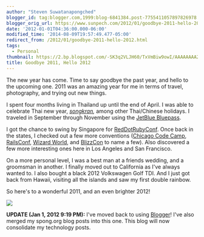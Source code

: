 ```yaml
---
author: "Steven Suwatanapongched"
blogger_id: tag:blogger.com,1999:blog-6841384.post-7755411057897826978
blogger_orig_url: https://www.sunpech.com/2012/01/goodbye-2011-hello-2012.html
date: '2012-01-01T04:36:00.000-06:00'
modified_time: '2014-08-09T19:57:49.477-05:00'
redirect_from: /2012/01/goodbye-2011-hello-2012.html
tags:
  - Personal
thumbnail: https://2.bp.blogspot.com/-SK3q2VLJH60/TxVmBiw9owI/AAAAAAAA2oQ/ptcmkf8q-xc/s600/goodbye-2011-hello-2012.jpeg
title: Goodbye 2011, Hello 2012
---
```



The new year has come. Time to say goodbye the past year, and hello to the upcoming one. 2011 was an amazing year for me in terms of travel, photography, and trying out new things.

I spent four months living in Thailand up until the end of April. I was able to celebrate Thai new year, <em><a href="https://en.wikipedia.org/wiki/Songkran">songkran</a>,</em> among other Thai/Chinese holidays. I traveled in September through November using the <a href="https://jetblue.com/bluepass/">JetBlue Bluepass</a>.

I got the chance to swing by Singapore for <a href="https://reddotrubyconf.com/">RedDotRubyConf</a>. Once back in the states, I checked out a few more conventions (<a href="https://chicagocodecamp.com/">Chicago Code Camp</a>, <a href="https://www.railsconf.com/">RailsConf</a>, <a href="https://www.wizardworld.com/">Wizard World</a>, and <a href="https://www.blizzcon.com/">BlizzCon</a> to name a few). Also discovered a few more interesting ones here in Los Angeles and San Francisco.

On a more personal level, I was a best man at a friends wedding, and a groomsman in another. I finally moved out to California as I've always wanted to. I also bought a black 2012 Volkswagen Golf TDI. And I just got back from Hawaii, visiting all the islands and saw my first double rainbow.

So here's to a wonderful 2011, and an even brighter 2012!

<img   border="0" src="https://2.bp.blogspot.com/-SK3q2VLJH60/TxVmBiw9owI/AAAAAAAA2oQ/ptcmkf8q-xc/s400/goodbye-2011-hello-2012.jpeg"   />

<b>UPDATE (Jan 1, 2012 9:19 PM):</b> I've moved back to using <a href="https://www.blogger.com/">Blogger</a>! I've also merged my spong.org blog posts into this one. This blog will now consolidate my technology posts.